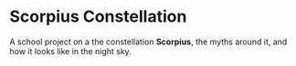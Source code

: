 # Scorpius Constellation

A school project on a the constellation **Scorpius**, the myths around it, and how it looks like in the night sky.
